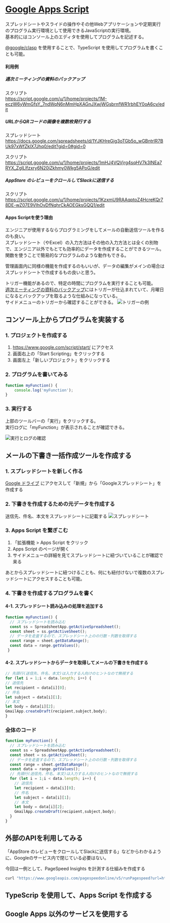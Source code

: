 # [Google Apps Script](https://www.google.com/script/start/)

スプレッドシートやスライドの操作やその他Webアプリケーションや定期実行のプログラム実行環境として使用できるJavaScriptの実行環境。  
基本的にはコンソール上のエディタを使用してプログラムを記述する。

[@google/clasp](https://github.com/google/clasp) を使用することで、TypeScript を使用してプログラムを書くことも可能。

#### 利用例

##### 週次ミーティングの資料のバックアップ

スクリプト  
https://script.google.com/u/1/home/projects/1M-eczW6yWmGfsY_7ndWqN6nMmHpXAGnJXwjWGsbrnfWR1rbhEY0oA6cv/edit

##### URLからQRコードの画像を複数枚発行する

スプレッドシート  
https://docs.google.com/spreadsheets/d/1YJKHreGig3oTGb5o_wGBntrlR7BUk97xWfZklX7Jhq0/edit?gid=0#gid=0

スクリプト  
https://script.google.com/u/1/home/projects/1mHJ4VQVjrg4sqHV7k3lNEa7RYX_ZgILlfzxry6N20jZkhmy0Wkg5APoG/edit

##### AppStore のレビューをクロールしてSlackに送信する

スクリプト  
https://script.google.com/u/1/home/projects/1KzxmU9RAAqptoZ4HcreKQr78DE-wZ07E9VlhOvDfNqhrCkAOEGksGQQ1/edit

#### Apps Scriptを使う理由

エンジニアが使用するならプログラミングをしてメールの自動送信ツールを作るのも良い。  
スプレッドシート（やExcel）の入力方法はその他の入力方法とは全くの別物で、エンジニア以外でもとても効率的にデータを作成することができるツール。  
関数を使うことで簡易的なプログラムのような動作もできる。

管理画面内に同様の機能を作成するのもいいが、データの編集がメインの場合はスプレッドシートで作成するもの良いと思う。

トリガー機能があるので、特定の時間にプログラムを実行することも可能。  
[週次ミーティングの資料のバックアップ](https://script.google.com/u/1/home/projects/1M-eczW6yWmGfsY_7ndWqN6nMmHpXAGnJXwjWGsbrnfWR1rbhEY0oA6cv/edit)にはトリガーが仕込まれていて、月曜日になるとバックアップを取るような仕組みになっている。    
サイドメニューのトリガーから確認することができる。
![トリガーの例](assets/0004.png)

## コンソール上からプログラムを実装する

### 1. プロジェクトを作成する

1. https://www.google.com/script/start/ にアクセス
2. 画面右上の「Start Scripting」をクリックする
3. 画面左上「新しいプロジェクト」をクリックする

### 2. プログラムを書いてみる

```javascript
function myFunction() {
    console.log('myFunction');
}
```

### 3. 実行する

上部のツールバーの「実行」をクリックする。  
実行ログに「myFunction」が表示されることが確認できる。

![実行とログの確認](assets/0001.png)

## メールの下書き一括作成ツールを作成する

### 1. スプレッドシートを新しく作る

[Google ドライブ](https://drive.google.com/drive/home) にアクセスして「新規」から「Googleスプレッドシート」を作成する

### 2. 下書きを作成するための元データを作成する

送信先、件名、本文をスプレッドシートに記載する
![スプレッドシート](assets/0003.png)

### 3. Apps Script を繋ぎこむ

1. 「拡張機能 > Apps Script をクリック
2. Apps Script のページが開く
3. サイドメニューの詳細を見てスプレッドシートに紐づいていることが確認で来る

あとからスプレッドシートに紐つけることも、何にも紐付けないで複数のスプレッドシートにアクセスすることも可能。

### 4. 下書きを作成するプログラムを書く

#### 4-1. スプレッドシート読み込みの処理を追加する

```Javascript
function myFunction() {
  // スプレッドシートを読み込む
  const ss = SpreadsheetApp.getActiveSpreadsheet();
  const sheet = ss.getActiveSheet();
  // データを走査するので、スプレッドシート上のの行数・列数を取得する
  const range = sheet.getDataRange();
  const data = range.getValues();
 }
```

#### 4-2. スプレッドシートからデータを取得してメールの下書きを作成する

```Javascript
// 先頭行(送信先、件名、本文)は入力する人向けのヒントなので無視する
for (let i = 1;i < data.length; i++) {
// 送信先
let recipient = data[i][0];
// 件名
let subject = data[i][1];
// 本文
let body = data[i][2];
GmailApp.createDraft(recipient,subject,body);
}
```

### 全体のコード

```Javascript
function myFunction() {
  // スプレッドシートを読み込む
  const ss = SpreadsheetApp.getActiveSpreadsheet();
  const sheet = ss.getActiveSheet();
  // データを走査するので、スプレッドシート上のの行数・列数を取得する
  const range = sheet.getDataRange();
  const data = range.getValues();
  // 先頭行(送信先、件名、本文)は入力する人向けのヒントなので無視する
  for (let i = 1;i < data.length; i++) {
    // 送信先
    let recipient = data[i][0];
    // 件名
    let subject = data[i][1];
    // 本文
    let body = data[i][2];
    GmailApp.createDraft(recipient,subject,body);
  }
}
```

## 外部のAPIを利用してみる

「AppStore のレビューをクロールしてSlackに送信する」などからわかるように、Googleのサービス内で閉じている必要はない。

今回は一例として、PageSpeed Insights を計測する仕組みを作成する

```Bash
curl "https://www.googleapis.com/pagespeedonline/v5/runPagespeed?url=https://www.sukima.me"
```

## TypeScrip を使用して、Apps Script を作成する

## Google Apps 以外のサービスを使用する